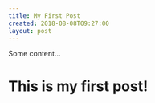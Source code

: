 ```yaml
---
title: My First Post
created: 2018-08-08T09:27:00
layout: post
---
```


Some content...

<!--more-->

# This is my first post!